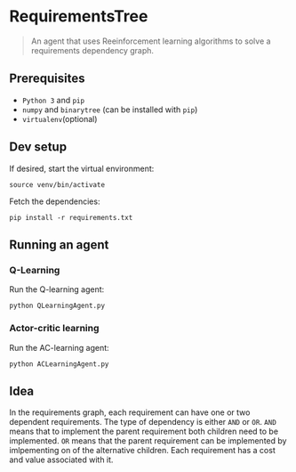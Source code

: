 # RequirementsTree

> An agent that uses Reeinforcement learning algorithms to solve a requirements dependency graph.

## Prerequisites

* `Python 3` and `pip`
* `numpy` and `binarytree` (can be installed with `pip`)
* `virtualenv`(optional)

## Dev setup

If desired, start the virtual environment:
```
source venv/bin/activate
```

Fetch the dependencies:
```
pip install -r requirements.txt
```

## Running an agent

### Q-Learning

Run the Q-learning agent:
```
python QLearningAgent.py
```

### Actor-critic learning

Run the AC-learning agent:
```
python ACLearningAgent.py
```


## Idea

In the requirements graph, each requirement can have one or two dependent requirements. The type of dependency is either `AND` or `OR`. `AND` means that to implement the parent requirement both children need to be implemented. `OR` means that the parent requirement can be implemented by imlpementing on of the alternative children. Each requirement has a cost and value associated with it.


